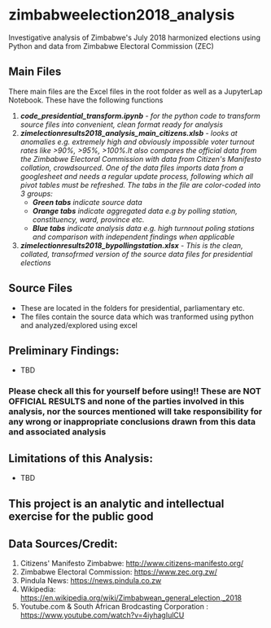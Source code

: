 # zimbabweelection2018_analysis
Investigative analysis of Zimbabwe's July 2018 harmonized elections using Python and data from Zimbabwe Electoral Commission (ZEC)

## Main Files
There main files are the Excel files in the root folder as well as a JupyterLap Notebook. These have the following functions
1. ***code_presidential_transform.ipynb** - for the python code to transform source files into convenient, clean format ready for analysis*
2. ***zimelectionresults2018_analysis_main_citizens.xlsb** - looks at anomalies e.g. extremely high and obviously impossible voter turnout rates like >90%, >95%, >100%.It also compares the official data from the Zimbabwe Electoral Commission with data from Citizen's Manifesto collation, crowdsourced. One of the data files imports data from a googlesheet and needs a regular update process, following which all pivot tables must be refreshed. The tabs in the file are color-coded into 3 groups:*
      - ***Green tabs** indicate source data*
      - ***Orange tabs** indicate aggregated data e.g by polling station, constituency, ward, province etc.*
      - ***Blue tabs** indicate analysis data e.g. high turnnout poling stations and comparison with independent findings when applicable*
3. ***zimelectionresults2018_bypollingstation.xlsx** - This is the clean, collated, transofrmed version of the source data files for presidential elections*

## Source Files
- These are located in the folders for presidential, parliamentary etc.
- The files contain the source data which was tranformed using python and analyzed/explored using excel 

## Preliminary Findings:
 - TBD
### Please check all this for yourself before using!! These are NOT OFFICIAL RESULTS and none of the parties involved in this analysis, nor the sources mentioned will take responsibility for any wrong or inappropriate conclusions drawn from this data and associated analysis

## Limitations of this Analysis:
- TBD

## This project is an analytic and intellectual exercise for the public good 

## Data Sources/Credit:
1. Citizens' Manifesto Zimbabwe: http://www.citizens-manifesto.org/
2. Zimbabwe Electoral Commission: https://www.zec.org.zw/
3. Pindula News: https://news.pindula.co.zw
4. Wikipedia: https://en.wikipedia.org/wiki/Zimbabwean_general_election,_2018
5. Youtube.com & South African Brodcasting Corporation : https://www.youtube.com/watch?v=4iyhagIulCU
